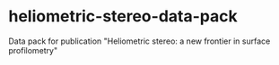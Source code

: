 # heliometric-stereo-data-pack
Data pack for publication "Heliometric stereo: a new frontier in surface profilometry"
